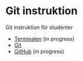 # Git instruktion
Git instruktion för studenter

+ [Terminalen](terminalen.md) (in progress)
+ [Git](git.md)
+ [GitHub](github.md) (in progress)
